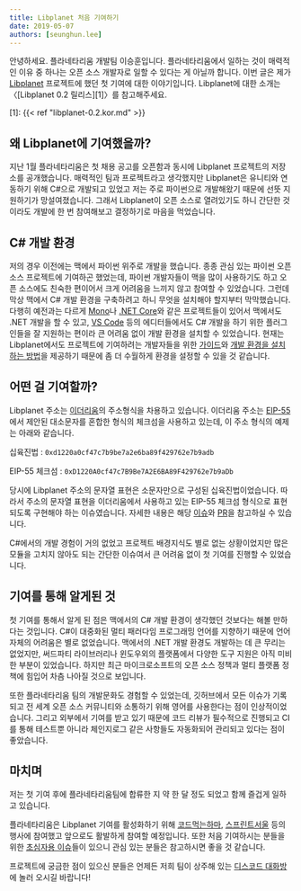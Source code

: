 ```yaml
---
title: Libplanet 처음 기여하기
date: 2019-05-07
authors: [seunghun.lee]
---
```


안녕하세요. 플라네타리움 개발팀 이승훈입니다. 플라네타리움에서 일하는 것이 매력적인 이유 중 하나는 오픈 소스 개발자로 일할 수 있다는 게 아닐까 합니다. 이번 글은 제가 [Libplanet][] 프로젝트에 했던 첫 기여에 대한 이야기입니다. Libplanet에 대한 소개는 〈[Libplanet 0.2 릴리스][1]〉를 참고해주세요.

[Libplanet]: https://github.com/planetarium/libplanet
[1]: {{< ref "libplanet-0.2.kor.md" >}}

왜 Libplanet에 기여했을까?
----------------------------

지난 1월 플라네타리움은 첫 채용 공고를 오픈함과 동시에 Libplanet 프로젝트의 저장소를 공개했습니다. 매력적인 팀과 프로젝트라고 생각했지만 Libplanet은 유니티와 연동하기 위해 C#으로 개발되고 있었고 저는 주로 파이썬으로 개발해왔기 때문에 선뜻 지원하기가 망설여졌습니다. 그래서 Libplanet이 오픈 소스로 열려있기도 하니 간단한 것이라도 개발에 한 번 참여해보고 결정하기로 마음을 먹었습니다.

C# 개발 환경
------------

저의 경우 이전에는 맥에서 파이썬 위주로 개발을 했습니다. 종종 관심 있는 파이썬 오픈 소스 프로젝트에 기여하곤 했었는데, 파이썬 개발자들이 맥을 많이 사용하기도 하고 오픈 소스에도 친숙한 편이어서 크게 어려움을 느끼지 않고 참여할 수 있었습니다. 그런데 막상 맥에서 C# 개발 환경을 구축하려고 하니 무엇을 설치해야 할지부터 막막했습니다. 다행히 예전과는 다르게 [Mono][]나 [.NET Core][2]와 같은 프로젝트들이 있어서 맥에서도 .NET 개발을 할 수 있고, [VS Code][] 등의 에디터들에서도 C# 개발을 하기 위한 플러그인들을 잘 지원하는 편이라 큰 어려움 없이 개발 환경을 설치할 수 있었습니다. 현재는 Libplanet에서도 프로젝트에 기여하려는 개발자들을 위한 [가이드][3]와 [개발 환경을 설치하는 방법][4]을 제공하기 때문에 좀 더 수월하게 환경을 설정할 수 있을 것 같습니다.

[Mono]: https://www.mono-project.com/
[2]: https://en.wikipedia.org/wiki/.NET_Core
[VS Code]: https://code.visualstudio.com/
[3]: https://github.com/planetarium/libplanet/blob/master/CONTRIBUTING.md
[4]: https://gist.github.com/dahlia/5333634f62509293cd46c0e4ba65b2f5

어떤 걸 기여할까?
------------------

Libplanet 주소는 [이더리움][5]의 주소형식을 차용하고 있습니다. 이더리움 주소는 [EIP-55][]에서 제안된 대소문자를 혼합한 형식의 체크섬을 사용하고 있는데, 이 주소 형식의 예제는 아래와 같습니다.

십육진법
:  `0xd1220a0cf47c7b9be7a2e6ba89f429762e7b9adb`

EIP-55 체크섬
:  `0xD1220A0cf47c7B9Be7A2E6BA89F429762e7b9aDb`

당시에 Libplanet 주소의 문자열 표현은 소문자만으로 구성된 십육진법이었습니다. 따라서 주소의 문자열 표현을 이더리움에서 사용하고 있는 EIP-55 체크섬 형식으로 표현되도록 구현해야 하는 이슈였습니다. 자세한 내용은 해당 [이슈][6]와 [PR][7]을 참고하실 수 있습니다.

C#에서의 개발 경험이 거의 없었고 프로젝트 배경지식도 별로 없는 상황이었지만 많은 모듈을 고치지 않아도 되는 간단한 이슈여서 큰 어려움 없이 첫 기여를 진행할 수 있었습니다.

[5]: https://www.ethereum.org/
[EIP-55]: https://github.com/ethereum/EIPs/blob/master/EIPS/eip-55.md
[6]: https://github.com/planetarium/libplanet/issues/33
[7]: https://github.com/planetarium/libplanet/pull/43

## 기여를 통해 알게된 것

첫 기여를 통해서 알게 된 점은 맥에서의 C# 개발 환경이 생각했던 것보다는 해볼 만하다는 것입니다. C#이 대중화된 멀티 패러다임 프로그래밍 언어를 지향하기 때문에 언어 자체의 어려움은 별로 없었습니다. 맥에서의 .NET 개발 환경도 개발하는 데 큰 무리는 없었지만, 써드파티 라이브러리나 윈도우외의 플랫폼에서 다양한 도구 지원은 아직 미비한 부분이 있었습니다. 하지만 최근 마이크로소프트의 오픈 소스 정책과 멀티 플랫폼 정책에 힘입어 차츰 나아질 것으로 보입니다.

또한 플라네타리움 팀의 개발문화도 경험할 수 있었는데, 깃허브에서 모든 이슈가 기록되고 전 세계 오픈 소스 커뮤니티와 소통하기 위해 영어를 사용한다는 점이 인상적이었습니다. 그리고 외부에서 기여를 받고 있기 때문에 코드 리뷰가 필수적으로 진행되고 CI를 통해 테스트뿐 아니라 체인지로그 같은 사항들도 자동화되어 관리되고 있다는 점이 좋았습니다.

## 마치며

저는 첫 기여 후에 플라네타리움팀에 합류한 지 약 한 달 정도 되었고 함께 즐겁게 일하고 있습니다.

플라네타리움은 Libplanet 기여를 활성화하기 위해 [코드먹는하마][8], [스프린트서울][9] 등의 행사에 참여했고 앞으로도 활발하게 참여할 예정입니다. 또한 처음 기여하시는 분들을 위한 [초심자용 이슈][10]들이 있으니 관심 있는 분들은 참고하시면 좋을 것 같습니다.

프로젝트에 궁금한 점이 있으신 분들은 언제든 저희 팀이 상주해 있는 [디스코드 대화방][11]에 놀러 오시길 바랍니다!

[8]: https://comuka.nonce.community/
[9]: https://sprintseoul.org/
[10]: https://github.com/planetarium/libplanet/issues?q=is%3Aissue+is%3Aopen+label%3A%22good+first+issue%22
[11]: https://discord.gg/ue9fgc3
